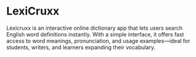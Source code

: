 # LexiCruxx
Lexicruxx is an interactive online dictionary app that lets users search English word definitions instantly. With a simple interface, it offers fast access to word meanings, pronunciation, and usage examples—ideal for students, writers, and learners expanding their vocabulary.
